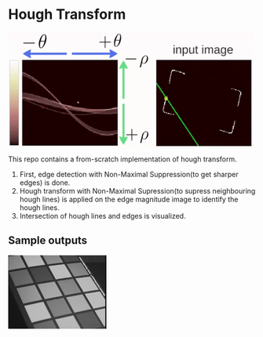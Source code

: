 # Hough Transform
<img align="center" src="data/handout/ht.gif" width="500">

This repo contains a from-scratch implementation of hough transform.

1. First, edge detection with Non-Maximal Suppression(to get sharper edges) is done. 
2. Hough transform with Non-Maximal Supression(to supress neighbouring hough lines) is applied on the edge magnitude image to identify the hough lines.
3. Intersection of hough lines and edges is visualized.



## Sample outputs

<img src="data/img01.jpg" alt="img01" width="200"/>

